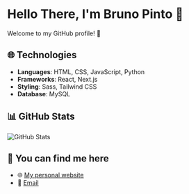 # Hello There, I'm Bruno Pinto 👋

Welcome to my GitHub profile! 🚀

## 🌐 Technologies

- **Languages**: HTML, CSS, JavaScript, Python
- **Frameworks**: React, Next.js
- **Styling**: Sass, Tailwind CSS
- **Database**: MySQL

## 📊 GitHub Stats

![GitHub Stats](https://github-readme-stats.vercel.app/api?username=brunomaiapinto&show_icons=true&hide_title=true&count_private=true&hide=prs)

## 📢 You can find me here

- 🌐 [My personal website](https://brunopinto.netlify.app/)
- 📧 [Email](mailto:brunommpinto@sapo.pt)
